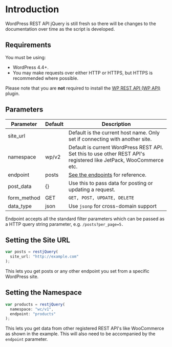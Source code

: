 # Introduction #

WordPress REST API jQuery is still fresh so there will be changes to the documentation over time as the script is developed.

## Requirements ##

You must be using:

* WordPress 4.4+.
* You may make requests over either HTTP or HTTPS, but HTTPS is recommended where possible.

<aside class="notice">
Please note that you are <strong>not</strong> required to install the <a href="https://wordpress.org/plugins/rest-api/">WP REST API (WP API)</a> plugin.
</aside>

## Parameters ##

Parameter | Default | Description
--------- | ------- | -----------
site_url |  | Default is the current host name. Only set if connecting with another site.
namespace | wp/v2 | Default is current WordPress REST API. Set this to use other REST API's registered like JetPack, WooCommerce etc.
endpoint | posts | [See the endpoints](https://developer.wordpress.org/rest-api/reference/#rest-api-developer-endpoint-reference) for reference.
post_data | {} | Use this to pass data for posting or updating a request.
form_method | GET | `GET, POST, UPDATE, DELETE`
data_type | json | Use `jsonp` for cross-domain support

<aside class="notice">Endpoint accepts all the standard filter parameters which can be passed as a HTTP query string parameter, e.g. <code>/posts?per_page=5.</code></aside>

## Setting the Site URL ##

```javascript
var posts = restjQuery(
  site_url: "http://example.com"
);
```

This lets you get posts or any other endpoint you set from a specific WordPress site.

## Setting the Namespace ##

```javascript
var products = restjQuery(
  namespace: "wc/v1",
  endpoint: "products"
);
```

This lets you get data from other registered REST API's like WooCommerce as shown in the example. This will also need to be accompanied by the `endpoint` parameter.
